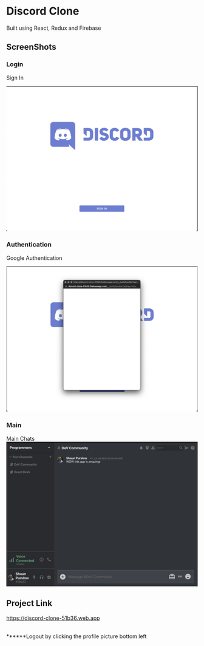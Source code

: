 # Discord Clone
Built using React, Redux and Firebase
## ScreenShots

### Login

Sign In

![](img/login.png)

### Authentication
Google Authentication

![](img/authentication.png)

### Main
Main Chats 
![](img/main.png)



## Project Link 

https://discord-clone-51b36.web.app

<br>
******Logout by clicking the profile picture bottom left
